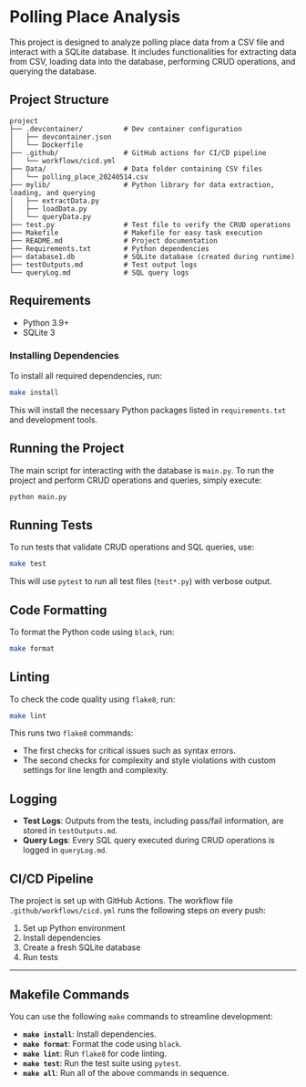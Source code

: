 # Polling Place Analysis

This project is designed to analyze polling place data from a CSV file and interact with a SQLite database. It includes functionalities for extracting data from CSV, loading data into the database, performing CRUD operations, and querying the database.

## Project Structure

```
project
├── .devcontainer/          # Dev container configuration
│   ├── devcontainer.json
│   └── Dockerfile
├── .github/                # GitHub actions for CI/CD pipeline
│   └── workflows/cicd.yml
├── Data/                   # Data folder containing CSV files
│   └── polling_place_20240514.csv
├── mylib/                  # Python library for data extraction, loading, and querying
│   ├── extractData.py
│   ├── loadData.py
│   └── queryData.py
├── test.py                 # Test file to verify the CRUD operations
├── Makefile                # Makefile for easy task execution
├── README.md               # Project documentation
├── Requirements.txt        # Python dependencies
├── database1.db            # SQLite database (created during runtime)
├── testOutputs.md          # Test output logs
└── queryLog.md             # SQL query logs
```

## Requirements

- Python 3.9+
- SQLite 3

### Installing Dependencies

To install all required dependencies, run:

```bash
make install
```

This will install the necessary Python packages listed in `requirements.txt` and development tools.

## Running the Project

The main script for interacting with the database is `main.py`. To run the project and perform CRUD operations and queries, simply execute:

```bash
python main.py
```

## Running Tests

To run tests that validate CRUD operations and SQL queries, use:

```bash
make test
```

This will use `pytest` to run all test files (`test*.py`) with verbose output.

## Code Formatting

To format the Python code using `black`, run:

```bash
make format
```

## Linting

To check the code quality using `flake8`, run:

```bash
make lint
```

This runs two `flake8` commands:
- The first checks for critical issues such as syntax errors.
- The second checks for complexity and style violations with custom settings for line length and complexity.

## Logging

- **Test Logs**: Outputs from the tests, including pass/fail information, are stored in `testOutputs.md`.
- **Query Logs**: Every SQL query executed during CRUD operations is logged in `queryLog.md`.

## CI/CD Pipeline

The project is set up with GitHub Actions. The workflow file `.github/workflows/cicd.yml` runs the following steps on every push:
1. Set up Python environment
2. Install dependencies
3. Create a fresh SQLite database
4. Run tests

---

## Makefile Commands

You can use the following `make` commands to streamline development:

- **`make install`**: Install dependencies.
- **`make format`**: Format the code using `black`.
- **`make lint`**: Run `flake8` for code linting.
- **`make test`**: Run the test suite using `pytest`.
- **`make all`**: Run all of the above commands in sequence.

